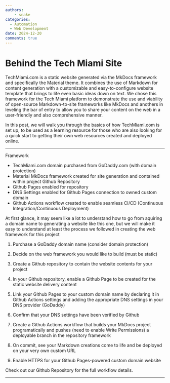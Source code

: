 ```yaml
---
authors: 
    - snake
categories:
  - Automation
  - Web Development
date: 2024-12-20
comments: true
---
```


# Behind the Tech Miami Site 

TechMiami.com is a static website generated via the MkDocs framework and specifically the Material theme. It combines the use of Markdown for content generation with a customizable and easy-to-configure website template that brings to life even basic ideas down on text. We chose this framework for the Tech Miami platform to demonstrate the use and viability of open-source Markdown-to-site frameworks like MkDocs and anothers in leveling the bar of entry to allow you to share your content on the web in a user-friendly and also comprehensive manner.

In this post, we will walk you through the basics of how TechMiami.com is set up, to be used as a learning resource for those who are also looking for a quick start to getting their own web resources created and deployed online. 

<!-- more -->

___

Framework 

- TechMiami.com domain purchased from GoDaddy.com (with domain protection) 
- Material MkDocs framework created for site generation and contained within project Github Repository 
- Github Pages enabled for repository 
- DNS Settings enabled for Github Pages connection to owned custom domain
- Github Actions workflow created to enable seamless CI/CD (Continuous Integration/Continuous Deployment)

At first glance, it may seem like a lot to understand how to go from aquiring a domain name to generating a website like this one, but we will make it easy to understand at least the process we followed in creating the web framework for this project


1. Purchase a GoDaddy domain name (consider domain protection)

2. Decide on the web framework you would like to build (must be static)

3. Create a Github repository to contain the website contents for your project 

4. In your Github repository, enable a Github Page to be created for the static website delivery content 

5. Link your Github Pages to your custom domain name by declaring it in Github Actions settings and adding the appropriate DNS settings in your DNS provider (GoDaddy)

6. Confirm that your DNS settings have been verified by Github

7. Create a Github Actions workflow that builds your MkDocs project programatically and pushes (need to enable Write Permissions) a deployable branch in the repository framework 

8. On commit, see your Markdown creations come to life and be deployed on your very own custom URL

9. Enable HTTPS  for your Github Pages-powered custom domain website


Check out our Github Repository for the full workflow details.
___
